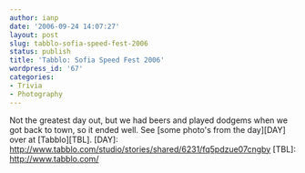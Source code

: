 ```yaml
---
author: ianp
date: '2006-09-24 14:07:27'
layout: post
slug: tabblo-sofia-speed-fest-2006
status: publish
title: 'Tabblo: Sofia Speed Fest 2006'
wordpress_id: '67'
categories:
- Trivia
- Photography
---
```


Not the greatest day out, but we had beers and played dodgems when we
got back to town, so it ended well. See [some photo's from the day][DAY]
over at [Tabblo][TBL]. [DAY]:
http://www.tabblo.com/studio/stories/shared/6231/fq5pdzue07cngby [TBL]:
http://www.tabblo.com/
